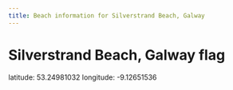 ```yaml
---
title: Beach information for Silverstrand Beach, Galway
---
```

# Silverstrand Beach, Galway <span class="material-icons blue-flag">flag</span>

<div class="location-info">latitude: 53.24981032 longitude: -9.12651536</div>
<div id="met-eireann-warnings" onload="get_met_eireann_warnings(EI10)"></div>
<div></div>